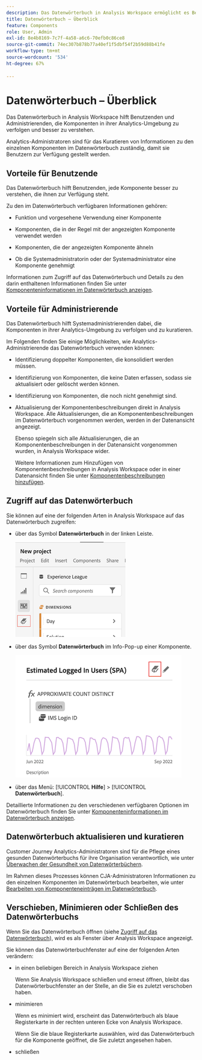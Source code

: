 ```yaml
---
description: Das Datenwörterbuch in Analysis Workspace ermöglicht es Benutzenden, die verschiedenen Komponenten in Analysis Workspace zu katalogisieren und im Auge zu behalten, einschließlich ihres Verwendungszwecks, welche genehmigt sind, welche Duplikate sind usw.
title: Datenwörterbuch – Überblick
feature: Components
role: User, Admin
exl-id: 8e4b8169-7c7f-4a58-a6c6-70efb0c86ce8
source-git-commit: 74ec307b878b77a40ef1f5dbf54f2b59d88b41fe
workflow-type: tm+mt
source-wordcount: '534'
ht-degree: 67%

---
```


# Datenwörterbuch – Überblick

Das Datenwörterbuch in Analysis Workspace hilft Benutzenden und Administrierenden, die Komponenten in ihrer Analytics-Umgebung zu verfolgen und besser zu verstehen.

Analytics-Administratoren sind für das Kuratieren von Informationen zu den einzelnen Komponenten im Datenwörterbuch zuständig, damit sie Benutzern zur Verfügung gestellt werden.

## Vorteile für Benutzende

Das Datenwörterbuch hilft Benutzenden, jede Komponente besser zu verstehen, die ihnen zur Verfügung steht.

Zu den im Datenwörterbuch verfügbaren Informationen gehören:

* Funktion und vorgesehene Verwendung einer Komponente

* Komponenten, die in der Regel mit der angezeigten Komponente verwendet werden

* Komponenten, die der angezeigten Komponente ähneln

* Ob die Systemadministratorin oder der Systemadministrator eine Komponente genehmigt

Informationen zum Zugriff auf das Datenwörterbuch und Details zu den darin enthaltenen Informationen finden Sie unter [Komponenteninformationen im Datenwörterbuch anzeigen](/help/components/data-dictionary/view-data-dictionary.md).

## Vorteile für Administrierende

Das Datenwörterbuch hilft Systemadministrierenden dabei, die Komponenten in ihrer Analytics-Umgebung zu verfolgen und zu kuratieren.

Im Folgenden finden Sie einige Möglichkeiten, wie Analytics-Administrierende das Datenwörterbuch verwenden können:

* Identifizierung doppelter Komponenten, die konsolidiert werden müssen.

* Identifizierung von Komponenten, die keine Daten erfassen, sodass sie aktualisiert oder gelöscht werden können.

* Identifizierung von Komponenten, die noch nicht genehmigt sind.

* Aktualisierung der Komponentenbeschreibungen direkt in Analysis Workspace. Alle Aktualisierungen, die an Komponentenbeschreibungen im Datenwörterbuch vorgenommen werden, werden in der Datenansicht angezeigt.

   Ebenso spiegeln sich alle Aktualisierungen, die an Komponentenbeschreibungen in der Datenansicht vorgenommen wurden, in Analysis Workspace wider.

   Weitere Informationen zum Hinzufügen von Komponentenbeschreibungen in Analysis Workspace oder in einer Datenansicht finden Sie unter [Komponentenbeschreibungen hinzufügen](/help/components/add-component-descriptions.md).

## Zugriff auf das Datenwörterbuch

Sie können auf eine der folgenden Arten in Analysis Workspace auf das Datenwörterbuch zugreifen:

* über das Symbol **Datenwörterbuch** in der linken Leiste.

   ![Datenwörterbuchsymbol in der linken Leiste](assets/data-dictionary-access-icon.png)

* über das Symbol **Datenwörterbuch** im Info-Pop-up einer Komponente.

   ![Datenwörterbuchsymbol im Info-Pop-up](assets/data-dictionary-access-infopopover.png)
   <!--update screenshot; this was taken from a mock-->

* über das Menü: [!UICONTROL **Hilfe**] > [!UICONTROL **Datenwörterbuch**].

Detaillierte Informationen zu den verschiedenen verfügbaren Optionen im Datenwörterbuch finden Sie unter [Komponenteninformationen im Datenwörterbuch anzeigen](/help/components/data-dictionary/view-data-dictionary.md).

## Datenwörterbuch aktualisieren und kuratieren

Customer Journey Analytics-Administratoren sind für die Pflege eines gesunden Datenwörterbuchs für ihre Organisation verantwortlich, wie unter [Überwachen der Gesundheit von Datenwörterbüchern](/help/components/data-dictionary/monitor-data-dictionary-health.md).

Im Rahmen dieses Prozesses können CJA-Administratoren Informationen zu den einzelnen Komponenten im Datenwörterbuch bearbeiten, wie unter [Bearbeiten von Komponenteneinträgen im Datenwörterbuch](/help/components/data-dictionary/edit-entries-data-dictionary.md).

## Verschieben, Minimieren oder Schließen des Datenwörterbuchs

Wenn Sie das Datenwörterbuch öffnen (siehe [Zugriff auf das Datenwörterbuch](#access-the-data-dictionary)), wird es als Fenster über Analysis Workspace angezeigt.

Sie können das Datenwörterbuchfenster auf eine der folgenden Arten verändern:

* in einen beliebigen Bereich in Analysis Workspace ziehen

   Wenn Sie Analysis Workspace schließen und erneut öffnen, bleibt das Datenwörterbuchfenster an der Stelle, an die Sie es zuletzt verschoben haben.<!--True?-->

* minimieren

   Wenn es minimiert wird, erscheint das Datenwörterbuch als blaue Registerkarte in der rechten unteren Ecke von Analysis Workspace.

   Wenn Sie die blaue Registerkarte auswählen, wird das Datenwörterbuch für die Komponente geöffnet, die Sie zuletzt angesehen haben.

* schließen
